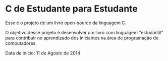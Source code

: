 C de Estudante para Estudante
================

Esse é o projeto de um livro open-source da linguagem C. 

O objetivo desse projeto é desenvolver um livro com linguagem "estudantil" para contribuir no aprendizado dos iniciantes
na área de programação de computadores.

Data de início: 11 de Agosto de 2014
